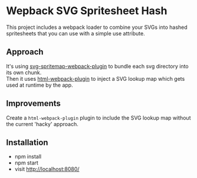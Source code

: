 # Wepback SVG Spritesheet Hash
This project includes a webpack loader to combine your SVGs into hashed spritesheets that you can use with a simple use attribute.

## Approach
It's using [svg-spritemap-webpack-plugin](https://github.com/cascornelissen/svg-spritemap-webpack-plugin/) to bundle each svg directory into its own chunk.   
Then it uses [html-webpack-plugin](https://github.com/jantimon/html-webpack-plugin) to inject a SVG lookup map which gets used at runtime by the app.   

## Improvements
Create a `html-webpack-plugin` plugin to include the SVG lookup map without the current 'hacky' approach.

## Installation

* npm install
* npm start
* visit [http://localhost:8080/](http://localhost:8080/)
